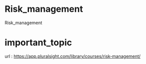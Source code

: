 # Risk_management
Risk_management
# important_topic
url : https://app.pluralsight.com/library/courses/risk-management/
